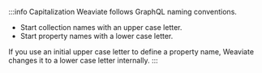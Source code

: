 :::info Capitalization
Weaviate follows GraphQL naming conventions.

- Start collection names with an upper case letter.
- Start property names with a lower case letter.

If you use an initial upper case letter to define a property name, Weaviate changes it to a lower case letter internally.
:::